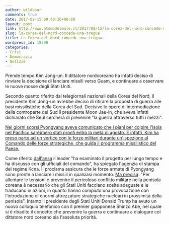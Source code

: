 ```yaml
---
author: wildboar
comments: true
date: 2017-08-15 09:40:36+00:00
layout: post
link: http://www.atomodelmale.it/2017/08/15/la-corea-del-nord-concede-una-tregua/
slug: la-corea-del-nord-concede-una-tregua
title: La Corea del Nord concede una tregua.
wordpress_id: 18399
categories:
- Crisi
- Democrazia
- Notizie
---
```


Prende tempo Kim Jong-un. Il dittatore nordcoreano ha infatti deciso di rinviare la decisione di lanciare missili verso Guam, e continuare a osservare le nuove mosse degli Stati Uniti.

Secondo quanto riferito dai telegiornali nazionali della Corea del Nord, il presidente Kim Jong-un avrebbe deciso di ritirare la proposta di guerra alle basi missilistiche della Corea del Sud. Decisive le opere di intermediazione della controparte del Sud il presidente Moon Jae-in, che aveva infatti dichiarato che Seul cercherà di prevenire "la guerra attraverso tutti i mezzi".

[Nei giorni scorsi Pyongyang aveva comunicato che i piani per colpire l'isola nel Pacifico sarebbero stati pronti entro la metà di agosto. E infatti, Kim ha preso parte ad un vertice con le forze militari durante un'ispezione al Comando delle forze strategiche, che guida il programma missilistico del Paese.](http://www.unionesarda.it/articolo/cronaca/2017/08/15/nord_corea_kim_frena_su_guam_aspettiamo_l)

Come riferito [dall'ansa](http://www.ansa.it/sito/notizie/mondo/asia/2017/08/15/corea-del-nord-kim-frena-osservo-azioni-usa-prima-di-sparare_af11e8c7-c4b2-4b18-a140-2cd9929f5586.html) il leader "ha esaminato il progetto per lungo tempo e ha discusso con gli ufficiali del comando", ha spiegato l'agenzia di stampa del regime Kcna. Il proclama assicura che le forze armate di Pyongyang sono pronte a lanciare i missili in qualsiasi momento.
[Ma precisa](https://www.ilfattoquotidiano.it/2017/08/15/corea-del-nord-kim-attacco-a-guam-rinviato-prima-osservo-il-folle-e-stupido-comportamento-degli-yankee/3795404/): "Per allentare le tensioni e prevenire il pericoloso conflitto militare nella penisola coreana è necessario che gli Stati Uniti facciano scelte adeguate e le traducano in azioni, in quanto hanno compiuto una provocazione con l'introduzione di enormi attrezzature strategiche nucleari in prossimità della penisola".
Intanto il presidente degli Stati Uniti Donald Trump ha avuto un nuovo colloquio telefonico con il premier giapponese Shinzo Abe, nel quale si è ribadito il concetto che prevenire la guerra e continuare a dialogare col dittatore nord coreano sia l'assoluta priorità.
